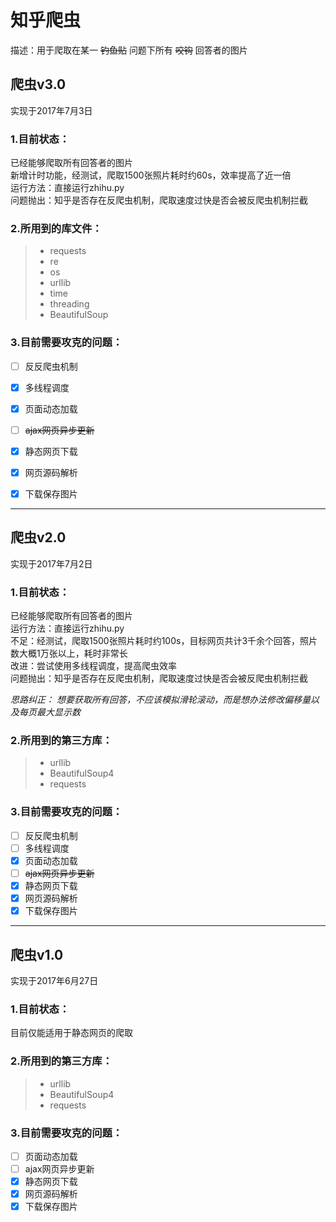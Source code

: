 ﻿# 知乎爬虫

描述：用于爬取在某一 ~~钓鱼贴~~ 问题下所有 ~~咬钩~~ 回答者的图片

## 爬虫v3.0 
实现于2017年7月3日

### 1.目前状态：
已经能够爬取所有回答者的图片  
新增计时功能，经测试，爬取1500张照片耗时约60s，效率提高了近一倍  
运行方法：直接运行zhihu.py  
问题抛出：知乎是否存在反爬虫机制，爬取速度过快是否会被反爬虫机制拦截

### 2.所用到的库文件：
> * requests
> * re
> * os
> * urllib
> * time
> * threading
> * BeautifulSoup

### 3.目前需要攻克的问题：
- [ ] 反反爬虫机制
- [x] 多线程调度
- [x] 页面动态加载
- [ ] ~~ajax网页异步更新~~
- [x] 静态网页下载
- [x] 网页源码解析
- [x] 下载保存图片


----------


## 爬虫v2.0 
实现于2017年7月2日

### 1.目前状态：
已经能够爬取所有回答者的图片  
运行方法：直接运行zhihu.py  
不足：经测试，爬取1500张照片耗时约100s，目标网页共计3千余个回答，照片数大概1万张以上，耗时非常长  
改进：尝试使用多线程调度，提高爬虫效率  
问题抛出：知乎是否存在反爬虫机制，爬取速度过快是否会被反爬虫机制拦截 

*思路纠正：
想要获取所有回答，不应该模拟滑轮滚动，而是想办法修改偏移量以及每页最大显示数*

### 2.所用到的第三方库：
> * urllib
> * BeautifulSoup4
> * requests

### 3.目前需要攻克的问题：
- [ ] 反反爬虫机制
- [ ] 多线程调度
- [x] 页面动态加载
- [ ] ~~ajax网页异步更新~~
- [x] 静态网页下载
- [x] 网页源码解析
- [x] 下载保存图片

----------

## 爬虫v1.0 
实现于2017年6月27日

### 1.目前状态：
目前仅能适用于静态网页的爬取

### 2.所用到的第三方库：
> * urllib
> * BeautifulSoup4
> * requests

### 3.目前需要攻克的问题：
- [ ] 页面动态加载
- [ ] ajax网页异步更新
- [x] 静态网页下载
- [x] 网页源码解析
- [x] 下载保存图片